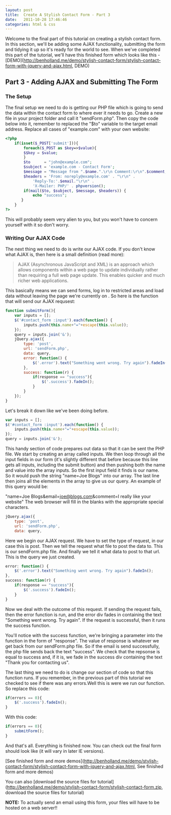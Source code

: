 ```yaml
---
layout: post
title:  Create A Stylish Contact Form - Part 3
date:   2011-10-28 17:46:46
categories: html & css
---
```


Welcome to the final part of this tutorial on creating a stylish contact form. In this section, we'll be adding some AJAX functionality, submitting the form and tidying it up so it's ready for the world to see. When we've completed this part of the tutorial, we'll have this finished form which looks like this - [DEMO](http://benholland.me/demo/stylish-contact-form/stylish-contact-form-with-jquery-and-ajax.html, DEMO)

## Part 3 - Adding AJAX and Submitting The Form

### The Setup

The final setup we need to do is getting our PHP file which is going to send the data within the contact form to where ever it needs to go. Create a new file in your project folder and call it "sendForm.php". Then copy the code below into it, remember to replaced the "$to" variable to the target email address. Replace all cases of "example.com" with your own website:

```php
<?php
    if(isset($_POST['submit'])){
        foreach($_POST as $key=>$value){
        $$key = $value;
        }
        $to      = "john@example.com";
        $subject = 'example.com - Contact Form';
        $message = "Message from ".$name.".\r\n Comment:\r\n".$comment;
        $headers = 'From: noreply@example.com' . "\r\n" .
            'Reply-To:'.$email."\r\n" .
            'X-Mailer: PHP/' . phpversion();
        if(mail($to, $subject, $message, $headers)) {
            echo "success";
       }
    }
?>
```

This will probably seem very alien to you, but you won't have to concern yourself with it so don't worry.

### Writing Our AJAX Code

The next thing we need to do is write our AJAX code. If you don't know what AJAX is, then here is a small definition (read more):

>AJAX (Asynchronous JavaScript and XML) is an approach which allows components within a web page to update individually rather than requiring a full web page update. This enables quicker and much richer web applications.

This basically means we can send forms, log in to restricted areas and load data without leaving the page we're currently on . So here is the function that will send our AJAX requsest:

```javascript
function submitForm(){
    var inputs = [];
    $('#contact_form :input').each(function() {
        inputs.push(this.name+"="+escape(this.value));
    });
    query = inputs.join('&');
    jQuery.ajax({
        type: 'post',
        url: 'sendForm.php',
        data: query,
        error: function() {
            $('.error').text("Something went wrong. Try again").fadeIn();
        },
        success: function(r) {
            if(response == "success"){
                $('.success').fadeIn();
            }
        }
    });
}
```

Let's break it down like we've been doing before.

```javascript
var inputs = [];
$('#contact_form :input').each(function() {
    inputs.push(this.name+"="+escape(this.value));
});
query = inputs.join('&');
```

This handy section of code prepares out data so that it can be sent the PHP file. We start by creating an array called inputs. We then loop through all the input fields in our form (it's slightly different that before because this line gets all inputs, including the submit button) and then pushing both the name and value into the array inputs. So the first input field it finds is our name. So it would push the string "name=Joe Blogs" into our array. The last line then joins all the elements in the array to give us our query. An example of this query would be:

 "name=Joe Blogs&email=joe@blogs.com&comment=I really like your website"
 The web browser will fill in the blanks with the appropriate special characters.

```javascript
jQuery.ajax({
    type: 'post',
    url: 'sendForm.php',
    data: query,
```

Here we begin our AJAX request. We have to set the type of request, in our case this is post. Then we tell the request what file to post the data to. This is our sendForm.php file. And finally we tell it what data to post to that url. This is the query we just created.

```javascript
error: function() {
    $('.error').text("Something went wrong. Try again").fadeIn();
},
success: function(r) {
    if(response == "success"){
        $('.success').fadeIn();
    }
}
```

Now we deal with the outcome of this request. If sending the request fails, then the error function is run, and the error div fades in containing the text "Something went wrong. Try again". If the request is successful, then it runs the success function.

You'll notice with the success function, we're bringing a parameter into the function in the form of "response". The value of response is whatever we get back from our sendForm.php file. So if the email is send successfully, the php file sends back the text "success". We check that the repsonse is equal to success and, if it is, we fade in the success div containing the text "Thank you for contacting us".

The last thing we need to do is change our section of code so that this function runs. If you remember, in the previous part of this tutorial we checked to see if there was any errors.Well this is were we run our function. So replace this code:

```javascript
if(errors == 0){
    $('.success').fadeIn();
}
```

With this code:

```javascript
if(errors == 0){
    submitForm();
}
```

And that's all. Everything is finished now. You can check out the final form should look like (it will vary in later IE versions).

[See finished form and more demos](http://benholland.me/demo/stylish-contact-form/stylish-contact-form-with-jquery-and-ajax.html, See finished form and more demos)

You can also [download the source files for tutorial](http://benholland.me/demo/stylish-contact-form/stylish-contact-form.zip, download the source files for tutorial)

**NOTE:** To actually send an email using this form, your files will have to be hosted on a web server!!
